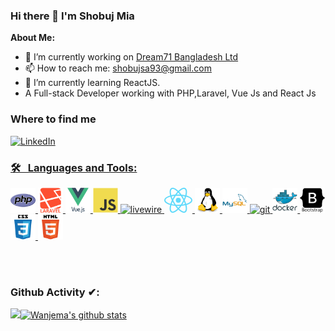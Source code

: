 

<!--
**Shobuj718/shobuj718** is a ✨ _special_ ✨ repository because its `README.md` (this file) appears on your GitHub profile.

-->

### Hi there 👋 I'm Shobuj Mia

<!-- Talking about you -->
**About Me:**
- 🔭 I’m currently working on <a href="www.dream71.com">Dream71 Bangladesh Ltd </a>
- 📫 How to reach me: <a href="mailto='shobujsa93@gmail.com'">shobujsa93@gmail.com </a> 
- 🌱 I’m currently learning ReactJS.
- A Full-stack Developer working with PHP,Laravel, Vue Js and React Js


<h3>Where to find me</h3>
<p><a href="https://www.linkedin.com/in/shobuj-islam/" target="_blank"><img alt="LinkedIn" src="https://img.shields.io/badge/linkedin-%230077B5.svg?&style=for-the-badge&logo=linkedin&logoColor=white" />
</p>
  
  ### 🛠 &nbsp; Languages and Tools:

<p align="left">  <a href="https://www.php.net" target="_blank" rel="noreferrer"> <img src="https://raw.githubusercontent.com/devicons/devicon/master/icons/php/php-original.svg" alt="php" width="40" height="40"/> </a> <a href="https://laravel.com/" target="_blank" rel="noreferrer"> <img src="https://raw.githubusercontent.com/devicons/devicon/master/icons/laravel/laravel-plain-wordmark.svg" alt="laravel" width="40" height="40"/> </a> <a href="https://vuejs.org/" target="_blank" rel="noreferrer"> <img src="https://raw.githubusercontent.com/devicons/devicon/master/icons/vuejs/vuejs-original-wordmark.svg" alt="vuejs" width="40" height="40"/> </a> <a href="https://developer.mozilla.org/en-US/docs/Web/JavaScript" target="_blank" rel="noreferrer"> <img src="https://raw.githubusercontent.com/devicons/devicon/master/icons/javascript/javascript-original.svg" alt="javascript" width="40" height="40"/> <a href="https://laravel-livewire.com" target="_blank" rel="noreferrer"> <img src="https://laravel-livewire.com/img/twitter.png" alt="livewire" width="40" height="40"/> <a href="https://reactjs.org/" target="_blank" rel="noreferrer"> <img src="data:image/svg+xml;base64,PHN2ZyB4bWxucz0iaHR0cDovL3d3dy53My5vcmcvMjAwMC9zdmciIHZpZXdCb3g9Ii0xMS41IC0xMC4yMzE3NCAyMyAyMC40NjM0OCI+CiAgPHRpdGxlPlJlYWN0IExvZ288L3RpdGxlPgogIDxjaXJjbGUgY3g9IjAiIGN5PSIwIiByPSIyLjA1IiBmaWxsPSIjNjFkYWZiIi8+CiAgPGcgc3Ryb2tlPSIjNjFkYWZiIiBzdHJva2Utd2lkdGg9IjEiIGZpbGw9Im5vbmUiPgogICAgPGVsbGlwc2Ugcng9IjExIiByeT0iNC4yIi8+CiAgICA8ZWxsaXBzZSByeD0iMTEiIHJ5PSI0LjIiIHRyYW5zZm9ybT0icm90YXRlKDYwKSIvPgogICAgPGVsbGlwc2Ugcng9IjExIiByeT0iNC4yIiB0cmFuc2Zvcm09InJvdGF0ZSgxMjApIi8+CiAgPC9nPgo8L3N2Zz4K" alt="40" height="40"> <a href="https://www.linux.org/" target="_blank" rel="noreferrer"> <img src="https://raw.githubusercontent.com/devicons/devicon/master/icons/linux/linux-original.svg" alt="linux" width="40" height="40"/> </a> <a href="https://www.mysql.com/" target="_blank" rel="noreferrer"> <img src="https://raw.githubusercontent.com/devicons/devicon/master/icons/mysql/mysql-original-wordmark.svg" alt="mysql" width="40" height="40"/> </a> <a href="https://git-scm.com/" target="_blank" rel="noreferrer"> <img src="https://www.vectorlogo.zone/logos/git-scm/git-scm-icon.svg" alt="git" width="40" height="40"/> </a> <a href="https://www.docker.com/" target="_blank" rel="noreferrer"> <img src="https://raw.githubusercontent.com/devicons/devicon/master/icons/docker/docker-original-wordmark.svg" alt="docker" width="40" height="40"/> </a> <a href="https://getbootstrap.com" target="_blank" rel="noreferrer"> <img src="https://raw.githubusercontent.com/devicons/devicon/master/icons/bootstrap/bootstrap-plain-wordmark.svg" alt="bootstrap" width="40" height="40"/> </a> 
    </a><a href="https://www.w3schools.com/css/" target="_blank" rel="noreferrer"> <img src="https://raw.githubusercontent.com/devicons/devicon/master/icons/css3/css3-original-wordmark.svg" alt="css3" width="40" height="40"/> </a> <a href="https://www.w3.org/html/" target="_blank" rel="noreferrer"> <img src="https://raw.githubusercontent.com/devicons/devicon/master/icons/html5/html5-original-wordmark.svg" alt="html5" width="40" height="40"/> </a>
  
   </a> 
  
   </p
 
<br/> <br/>
<!-- 
skills section starts here  


<!-- work experience section starts here 

### 💼 &nbsp; Employment History

| Position            | Institute                                   | Duration            | Location           |
| ------------------- | ------------------------------------------- | ------------------- | ------------------ |
| Software Developer  | Dream71 Bangladesh Limited                  | Aug 2222 - Dec 2222 | Dhaka, Bandladesh  |

<br/>

<!-- education section starts here 

### 👨🏻‍🎓 &nbsp; Education

   B.Sc. in Computer Science & Engineering  
   Northern University <br/>
   Dhaka, Bangladesh.

<br />
 -->

### Github Activity ✔:

<a href="https://github.com/shobuj718">
  <img align="left" src="https://github-readme-stats.vercel.app/api/top-langs/?username=shobuj718&theme=tokyonight" />
  </a>

<a href="https://github.com/Shobuj718">
 <img align="center" src="https://github-readme-stats.vercel.app/api?username=Shobuj718&show_icons=true&theme=tokyonight&line_height=27" alt="Wanjema's github stats"/>
</a>
<br>
